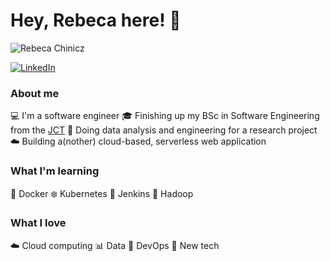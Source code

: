 # Hey, Rebeca here! 👋
![Rebeca Chinicz](https://profile-gif-bucket-unique-123.s3.amazonaws.com/rc_banner.gif)

[![LinkedIn](https://img.shields.io/badge/-LINKEDIN-0077B5?style=for-the-badge&logo=linkedin&logoColor=white)](https://www.linkedin.com/in/rebeca-c/)

### About me
:computer: I'm a software engineer
:mortar_board: Finishing up my BSc in Software Engineering from the [JCT](https://www.jct.ac.il/)
:briefcase: Doing data analysis and engineering for a research project
:cloud: Building a(nother) cloud-based, serverless web application

### What I'm learning
:whale: Docker
:snowflake: Kubernetes
:older_man: Jenkins
:elephant: Hadoop

### What I love
:cloud: Cloud computing
:bar_chart: Data
:pray: DevOps
:iphone: New tech
